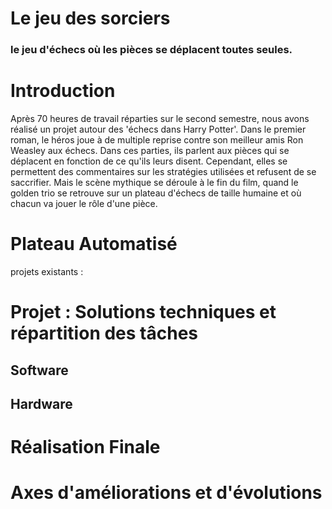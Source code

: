 # Le jeu des sorciers 
### le jeu d'échecs où les pièces se déplacent toutes seules.



# Introduction 
Après 70 heures de travail réparties sur le second semestre, nous avons réalisé un projet autour des 'échecs dans Harry Potter'. Dans le premier roman, le héros joue à de multiple reprise contre son meilleur amis Ron Weasley aux échecs. Dans ces parties, ils parlent aux pièces qui se déplacent en fonction de ce qu'ils leurs disent. Cependant, elles se permettent des commentaires sur les stratégies utilisées et refusent de se saccrifier. 
Mais le scène mythique se déroule à le fin du film, quand le golden trio se retrouve sur un plateau d'échecs de taille humaine et où chacun va jouer le rôle d'une pièce. 

# Plateau Automatisé 
projets existants : 

# Projet : Solutions techniques et répartition des tâches

## Software 

## Hardware

# Réalisation Finale 

# Axes d'améliorations et d'évolutions 

